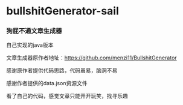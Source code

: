 # bullshitGenerator-sail

### 狗屁不通文章生成器

自己实现的java版本 

文章生成器原作者地址：https://github.com/menzi11/BullshitGenerator

感谢原作者提供代码思路，代码虽易，脑洞不易

感谢作者提供的data.json资源文件

看了自己的代码，感觉文章只能开开玩笑，找寻乐趣
